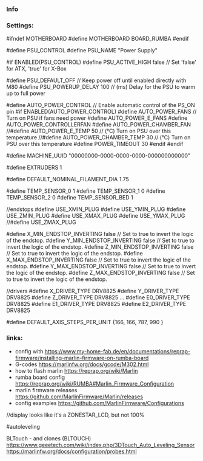 ### Info

### Settings:

#ifndef MOTHERBOARD
  #define MOTHERBOARD BOARD_RUMBA
#endif


#define PSU_CONTROL
#define PSU_NAME "Power Supply"

#if ENABLED(PSU_CONTROL)
  #define PSU_ACTIVE_HIGH false     // Set 'false' for ATX, 'true' for X-Box

  #define PSU_DEFAULT_OFF         // Keep power off until enabled directly with M80
  #define PSU_POWERUP_DELAY 100   // (ms) Delay for the PSU to warm up to full power

  #define AUTO_POWER_CONTROL      // Enable automatic control of the PS_ON pin
  #if ENABLED(AUTO_POWER_CONTROL)
    #define AUTO_POWER_FANS         // Turn on PSU if fans need power
    #define AUTO_POWER_E_FANS
    #define AUTO_POWER_CONTROLLERFAN
    #define AUTO_POWER_CHAMBER_FAN
    //#define AUTO_POWER_E_TEMP        50 // (°C) Turn on PSU over this temperature
    //#define AUTO_POWER_CHAMBER_TEMP  30 // (°C) Turn on PSU over this temperature
    #define POWER_TIMEOUT 30
  #endif
#endif

#define MACHINE_UUID "00000000-0000-0000-0000-000000000000"


#define EXTRUDERS 1


#define DEFAULT_NOMINAL_FILAMENT_DIA 1.75


#define TEMP_SENSOR_0 1
#define TEMP_SENSOR_1 0
#define TEMP_SENSOR_2 0
#define TEMP_SENSOR_BED 1

//endstops
#define USE_XMIN_PLUG
#define USE_YMIN_PLUG
#define USE_ZMIN_PLUG
#define USE_XMAX_PLUG
#define USE_YMAX_PLUG
//#define USE_ZMAX_PLUG

#define X_MIN_ENDSTOP_INVERTING false // Set to true to invert the logic of the endstop.
#define Y_MIN_ENDSTOP_INVERTING false // Set to true to invert the logic of the endstop.
#define Z_MIN_ENDSTOP_INVERTING false // Set to true to invert the logic of the endstop.
#define X_MAX_ENDSTOP_INVERTING false // Set to true to invert the logic of the endstop.
#define Y_MAX_ENDSTOP_INVERTING false // Set to true to invert the logic of the endstop.
#define Z_MAX_ENDSTOP_INVERTING false // Set to true to invert the logic of the endstop.

//drivers
#define X_DRIVER_TYPE  DRV8825
#define Y_DRIVER_TYPE  DRV8825
#define Z_DRIVER_TYPE  DRV8825
...
#define E0_DRIVER_TYPE DRV8825
#define E1_DRIVER_TYPE DRV8825
#define E2_DRIVER_TYPE DRV8825


#define DEFAULT_AXIS_STEPS_PER_UNIT   {166, 166, 787, 990 }
### links:
 - config with https://www.my-home-fab.de/en/documentations/reprap-firmware/installing-marlin-firmware-on-rumba-board
 - G-codes https://marlinfw.org/docs/gcode/M302.html 
 - how to flash marlin https://reprap.org/wiki/Marlin
 - rumba board config https://reprap.org/wiki/RUMBA#Marlin_Firmware_Configuration
 - marlin firmware releases https://github.com/MarlinFirmware/Marlin/releases
 - config examples https://github.com/MarlinFirmware/Configurations

//display
looks like  it's a ZONESTAR_LCD, but not 100%


#autoleveling

BLTouch - and clones (BLTOUCH)
https://www.geeetech.com/wiki/index.php/3DTouch_Auto_Leveling_Sensor
https://marlinfw.org/docs/configuration/probes.html
